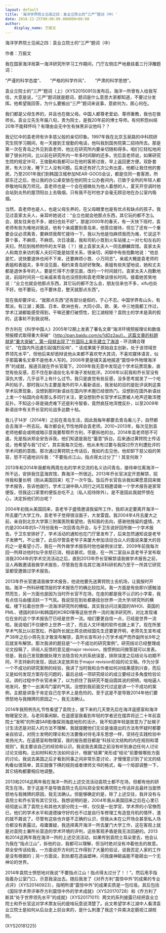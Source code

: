 ```yaml
---
layout: default
title: '海洋学界院士见闻之四：袁业立院士的“三严”题词（中）'
date: 2018-12-25T00:00:00.000000+08:00
author:
    display_name: 万振文
---
```


海洋学界院士见闻之四：袁业立院士的“三严”题词（中）

作者：万振文

我在国家海洋局第一海洋研究所学习工作期间，门厅左侧庄严地悬挂着三行浮雕题词：

“严谨的科学态度”、　　“严格的科学作风”、　　“严肃的科学思想”。

袁业立院士的“三严”题词（上）(XYS20150913)发布后，海洋一所曾有人给我写信，大意是说，“三严”题词就是题词，题词是什么意思大家都知道，不要过分发挥。他希望我回答，为什么要搬出“三严”题词来说事，意欲何为，居心何在。

我们都是父母生养的，并且也在做父母。中国人都尊老爱幼、尊师重教，我也在做师长。袁业立先生年届八旬，贵为院士，是我20年前的博士导师。有何积怨纠结20年不能释怀吗？有理由会无中生有抹黑非议他吗？？

我记忆中的袁老师有许多慈父般的亲切印象。1997年我在北京玉泉路的中科院研究生院学习期间，有一天接到王俊勤的电话，他叫我到国务院第二招待所去。那是第一次在青岛之外见到袁老师，他比在研究所内要亲切随和得多。咱们仨轻松地闲聊了很长时间，比以前在研究所内一年多时间聊的还多。完后袁老师说，如果研究生院的规定许可，王俊勤和我都可以在他的客房过夜，早上返回更方便。双卧套房，有大沙发，睡下三人没有问题。后来还有好几次公务出差，他都让我住他的套房。乃至2001年我们到韩国汉城参加NEAR-GOOS会议，都是住同一套客房。所部东迁之后，他让我的办公桌安放在他的院士公办套间内，已致于全所的年轻人都恭敬地叫我万师兄。袁老师也是一个会在细微处为他人着想的人，夏天开空调时他会站到炎热的屋顶阳台上去吸烟，只有我不在时他才会毫无顾忌地在办公室内吸烟。

当然，袁老师也是人，也是父母生养的，在父母眼里也是有优点有缺点的孩子。我见过袁家太夫人，亲耳听她说过：“业立也就会他那点东西，其它玩的都不怎么会，朋友往来也不多，媳妇也处不好”。那是2000年的春天，有一天快下班时，袁老师有些为难地对我说，他有个亲戚要到青岛来，他答应接待，但忘了还有一个重要会议必须离青，要麻烦我帮忙接待一下。我以为他是怕麻烦我而为难，忙说这不算个事，不麻烦，不麻烦。次日凌晨，我和司机小笪到火车站接上一对七旬左右的夫妇，然后到栈桥附件的太平路（？）接上袁家太夫人一同去麒麟宾馆。袁家太夫人和南京来访的客人夫妇可能是姑侄关系，很亲切，闲聊中有些抱歉地说：“他总是忙，说快要退休也闲不下来，还要麻烦小笪、小万同志”。亲戚大概是袁老师的表姐和表姐夫，多年没见面，相约来青岛好好聚聚。表姐有些失望地说，她和丈夫都是退休多年的人，要是忙得不方便见面，改约一个时间就行。袁家太夫人抱歉地说，前段时间另一位亲戚来青岛也没捞到和袁老师聚谈很长时间。接着她苦笑地说：“业立也就会他那点东西，其它玩的都不怎么会，朋友往来也不多，xifu也处不好。他不要玩，也不要休息，整天就那点东西”。

现在我却要评论，“就那点东西”还有部分是假的，于心不忍。中国学界有山头，有帮派，有江湖；美国、日本、欧洲也有，大同小异。欧、美、中三地我都工作过，学术江湖都能感受得到，干嘛还要打破惯性，犯江湖规矩？袁院士的学术是真的假的，这事轮不到我说呀。

乔方利在《科学中国人》2005年12期上发表了署名文章“海洋环境预报理论和数值预报模式取得重大突破”（http://pan.baidu.com/s/1dDz2aul）。这篇文章的标题就是“重大突破”，第一段就出现了“在国际上率先建立了海浪 - 环流耦合理论”、“在国内外迅速引起强烈反响”、“ 该成果属于原始自主创新，处于该领域世界领先水平”，但他后来却诡辩说他从来都不喜欢夸大其词，不喜欢媒体语言，似乎那篇署名文章不是他本人写的。2006年更是铺天盖地报道“震惊中外物理海洋界”的成就，报道员就在乔长官麾下。2009年我无意中发现这个学术玩票现象，直觉有些反感，忍不住在新语丝化名辛海子发帖批评。2009年以前我和乔长官没有深仇大恨，几乎谈不上有什么过节。我只是直觉有些反感，没多思考就发了一个呛声的帖子。那时我以为主要是海外的华人看新语丝，我发帖的目的是批评讽刺这类学术玩票现象，没想到那时新语丝在国内学术圈已经很热门。没想到在国外新语丝上发一个帖国内会有那么多同行关注，更没想到乔长官学术玩票被人呛声还敢浑搅反扑。不知这小哥是骑虎难下还是利令智昏，竟然疯狂地浑搅反扑，以至2009年新语丝中有关乔长官的论战多达数十帖。

我儿子14岁（2014年）之前在青岛生活，因此我每年都要去青岛看儿子，自然都会去海洋一所去玩，每次都会礼节性地拜会袁老师。2010~2013年，每次见到袁老师他都会或明或暗示意我要帮帮乔方利，不要拆他的台。2014年袁老师怒不可遏，先是指派郑全安告诉我，他们知道是我在“蓄意”拆台。后来通过黄锷院士传话说，他希望与我“讨论”。其实我每次见他，他从未有过要与我探讨乔方利遭批评的学术问题的意图。那次通过黄锷院士传话后，我如约去见他，他却卸下慈父般的笑容，怒不可遏地训斥我：“不要指点江山，指点得太过分了”！其变何故？

2013年和2014年我都有两周左右的学术交流的名义访问青岛，接待单位离海洋一所不远，安排我住蓝海宾馆，靠海洋一所很近。2013年乔长官决定开恩解禁，招待我和董长明（刚从美国回来）吃了一次午饭。饭后乔长官告诉我如果愿意回来做学术报告，告诉他就行。学术江湖中熟人同行之间互相邀请做一个学术报告是家常便饭，但我这口家里的便饭总吃不上（私人招待除外）。是不是因此我就怀恨在心，决定拆他们的台呢？

2004年初我从美国回来，袁老爷子盛情邀请我留所工作，我却决定要离开海洋一所去厦门大学工作。袁老爷子觉得很没面子，大发雷霆。我2004年4月去厦大之前，亲自到北京大学第三附属医院看望他，告知我的去向，感谢他挽留的盛情。大约是2004年的5~7月份我有一次回青岛开会，与于卫东说好回所做一个学术报告。于卫东安排好了，学术活动的通知也在门厅里发布了，后来忽然通知说是老爷子发脾气，不让做了。此后尽管袁老爷子来厦大参加活动当众人的面说来厦大的目的之一是看望小万，我在一所外做学术报告时他也破例坐过堂，2009年前我每次回一所拜访他时似乎余怒已消，相谈甚欢。但是，在一所二室自从袁老爷子宣布取消我2004年的学术交流活动之后，直到2013年乔长官解禁请我做学术报告之前，没人再敢邀请我做学术报告，尽管我在青岛其它海洋科研机构乃至于一所其它研究室都受邀做过学术报告。

2013年乔长官邀请我做学术报告，他说他要先送黄锷院士去机场，让我按时开始。海洋一所科研楼顶层的学术报告厅的确比较拉风，我一方面是有些即兴感触油然而生，另一方面也是因为当时乔长官不在场，在座的都是我不认识的小字辈，我有点信马由缰活跃一下气氛。我说现在到处都悬挂创世界一流大学/研究所的横幅，楼下拉着创世界一流海洋研究所的横幅，其实我访问过美国的WHOI、英国的PML、德国的BSH和韩国的KORDI等等这些世界一流的海洋研究所，对比发现诸位在坐的这个学术报告厅已经是世界一流。咱们要更自信一点，已经是世界一流啦。我说咱们不仅硬件上世界一流了，而且人文环境的软件也跟上来了。现在所里学术气氛比以前宽松，乔副所长就比蒋总统经国先生还要更开明，老蒋先生宣布戒严38年之后小蒋先生才敢宣布解禁，袁所长宣布对小万学术戒严而乔副所长9年之后就宣布解禁。那次我讲的题目是“一个不成功的研究案例”。研究结论已经整理成论文投稿了，评阅人反馈的意见是major revision，按惯例如问做答就可以发表。但是，我自己发现数据处理方法隐含较大的系统误差，排除误差之后结论与初期不同，不支持新的发现，因此决定放弃处于major revision阶段的论文稿。作为分享一个不成功的研究案例的经验，我讲了当时我和合作者如何对结果感到兴奋，而后又是如何发现方案存在问题的，最后总结一项研究结论的成立要经过多角度检验论证。讲的过程中乔长官进来了，以为抓住了我研究不能自圆其说的把柄，咄咄逼人地发问，整个一出演鸿门宴的气氛。没想到我前面交代过这是讲一个不成功的案例，主题是讲急于肯定自己在学术上是危险的。至于这是不是导致2014年他们要愤怒地与我摊牌的原因之一，我无法确认。

2014年我照例先礼节性看望了袁院士，接下来的几天里先后在海洋遥感室和海洋物理室交流，与老同事闲聊。在遥感室我看到年轻的学者还在摆弄将近二十年前袁院士“发明”的所谓SAR影像探测海底地形的活计。我不知道年轻是故意为了扯幌子讨生活还是对前人的方法不理解，我就提醒他们无论是谁提出的方法有怀疑时都要亲自验证，对院士发明的理论和方法要像对待毛泽东思想一样，坚持在实践检验中发扬光大。在遥感室和物理室，我的报告题目都是“科技论文结构的内在规则和潜规则”。我主要谈自己的经验和认识。我说我去美国之前没有听到身边任何人讨论过论文结构，比如材料和方法如何设计，根据“结果”来形成“结论”前要做哪些方面的讨论。我说去美国之后才看到同事之间非常乐意讨论，才慢慢意识到了论文的结构看似很简单，其实就像下棋的规则或者律师文书的格式，每一个局部调整一下，其它结构都要相应地调整。

2013和2014这两年我在海洋一所的上述交流活动袁院士都不在场，但都有他的研究生在场。至于这是不是导致袁院士先后叫郑全安和黄锷院士传话并且最终当面愤怒地与我摊牌的原因，我无法确认。但能够确定的是，除了上述交往，我并没有与袁院士和乔长官有其它交往。我想说明的是，2004年我从美国回来之后在心里已经彻底认清了袁院士和其他大部分院士一样，仅仅是一批学官，学术界的小官僚而已，他们的学术水平和道德操守好的也不过是自行车修理工有造登月机的情怀，渣的就不屑说了。尽管有这些也许是不正确的认识，但我从未在公开场合甚至私人场合都没有表露过。毋庸置疑，我选择离开海洋一所去厦门大学工作，这在客观上就是对袁院士兼所长营造的学术环境的评判，这些客观矛盾是我无法回避的。2013和2014这两年我在海洋一所的上述交流活动，如果传到袁院士耳朵里去，他会认为我在“指点江山”，拆他的台，我都可以理解，但当时绝对没有冲着他去的故意。郑全安传话给我，一方面说乔方利的工作得到了大量的验证，说我否定人家的工作是没有根据的；另一方面说，到处都在造庙塑神，问我废神砸庙能不能砸出一个无神论的世界。

2014年袁院士愤怒地对我说“不要指点江山！指点得太过分了！！”。然后用手指指着办公室门口，示意我滚出去。随后我发了《对乔方利“震惊中外”的成果的专业点评》（XYS20140923），指明所谓“震惊中外”的成果实质是一包垃圾。其后包括《国际学术界评审乔方利震惊中外的学术成就》（XYS20170728）和《乔方利了断其“处于世界领先水平”的成就》（XYS20171011）两文的系列披露已经把袁业立院士和乔长官这对学术票友玩的是啥玩意说清楚了。此文希望学术江湖中人看清袁业立院士是如何从后台走上前台来的，是什么刺激了我这个异类决定藐视江湖规则。

(XYS20181225)

